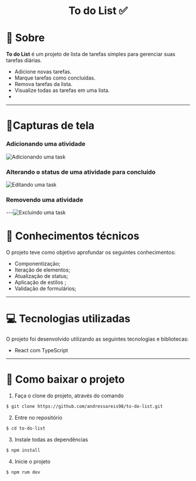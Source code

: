<h1 align="center">To do List ✅</h1>

# 📃 Sobre

**To do List** é um projeto de lista de tarefas simples para gerenciar suas tarefas diárias.
- Adicione novas tarefas.
- Marque tarefas como concluídas.
- Remova tarefas da lista.
- Visualize todas as tarefas em uma lista.
-
---
# 📱Capturas de tela

<h3>Adicionando uma atividade</h3>

![Adicionando uma task](https://github.com/andressareis98/to-do-list/assets/39246695/27b6e30f-6719-4b06-8325-3a47f05aacee)

<h3>Alterando o status de uma atividade para concluído</h3>

![Editando uma task](https://github.com/andressareis98/to-do-list/assets/39246695/1b606df1-9889-46b4-95f3-e0eb28ede919)

<h3>Removendo uma atividade</h3>

---![Excluindo uma task](https://github.com/andressareis98/to-do-list/assets/39246695/0ea9a0d2-bfd4-472f-8798-e8a4bab71919)

# 🧠 Conhecimentos técnicos 
O projeto teve como objetivo aprofundar os seguintes conhecimentos:

- Componentização;
- Iteração de elementos;
- Atualização de status;
- Aplicação de estilos ;
- Validação de formulários;
---

# 💻 Tecnologias utilizadas

O projeto foi desenvolvido utilizando as seguintes tecnologias e bibliotecas:

- React com TypeScript

---

# 🔌 Como baixar o projeto

1. Faça o clone do projeto, através do comando

```bash
$ git clone https://github.com/andressareis98/to-do-list.git
```

2. Entre no repositório

```bash
$ cd to-do-list
```

3. Instale todas as dependências

```bash
$ npm install
```

4. Inicie o projeto

```bash
$ npm rum dev
```

